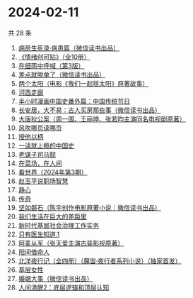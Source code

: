 # 2024-02-11

共 28 条

<!-- BEGIN WEREAD -->
<!-- 最后更新时间 2024-02-11 07:04:47 +0800 -->
1. [病房生死录·病患篇（微信读书出品）](https://weread.qq.com/web/bookDetail/23732ef0813ab8810g0134f0)
1. [《情绪创可贴》（全10册）](https://weread.qq.com/web/bookDetail/957327b0813ab7027g010fa0)
1. [在细雨中呼喊（第3版）](https://weread.qq.com/web/bookDetail/801324d05cbba380129b0a1)
1. [差点就脱单了（微信读书出品）](https://weread.qq.com/web/bookDetail/da332870813ab8849g01358c)
1. [两个太阳（电影《我们一起摇太阳》原著故事）](https://weread.qq.com/web/bookDetail/2bb32670813ab881bg014410)
1. [河西走廊](https://weread.qq.com/web/bookDetail/de932a80813ab881eg014870)
1. [半小时漫画中国史番外篇：中国传统节日](https://weread.qq.com/web/bookDetail/b4132bb0719db176b41f10e)
1. [长安居，大不易：古人买房那些事（微信读书出品）](https://weread.qq.com/web/bookDetail/3e232bb0813ab882eg0178b9)
1. [大唐狄公案（周一围、王丽坤、张若昀主演同名电视剧原著）](https://weread.qq.com/web/bookDetail/1ac32f70813ab789bg014cf9)
1. [风吹哪页读哪页](https://weread.qq.com/web/bookDetail/e53328e0813ab84e1g016bd3)
1. [授他以柄](https://weread.qq.com/web/bookDetail/579323b0813ab7d6ag0128ad)
1. [一读就上瘾的中国史](https://weread.qq.com/web/bookDetail/8ac32ef0720f5b4c8ac9ad3)
1. [老谋子司马懿](https://weread.qq.com/web/bookDetail/32432960813ab7371g0164e6)
1. [在菜场，在人间](https://weread.qq.com/web/bookDetail/0cc327a0813ab8796g015cb0)
1. [看世界（2024年第3期）](https://weread.qq.com/web/bookDetail/a8832940813ab886dg012158)
1. [赵玉平说职场智慧](https://weread.qq.com/web/bookDetail/8d832280813ab72bbg017413)
1. [静心](https://weread.qq.com/web/bookDetail/57c321105cfa9357c349702)
1. [传奇](https://weread.qq.com/web/bookDetail/89532630813ab779fg011515)
1. [坚如磐石（陈宇创作电影原著小说｜微信读书出品）](https://weread.qq.com/web/bookDetail/b3432ab0813ab87e0g018931)
1. [我们生活在巨大的差距里](https://weread.qq.com/web/bookDetail/286329405b40f728668c477)
1. [新时代基层社会治理工作实务](https://weread.qq.com/web/bookDetail/bd732bb0813ab7cc3g018611)
1. [只有医生知道.1](https://weread.qq.com/web/bookDetail/e2432b40813ab7889g018653)
1. [阿麦从军（张天爱主演古装影视原著）](https://weread.qq.com/web/bookDetail/0ec32820813ab7bcdg010c85)
1. [阳间借命人](https://weread.qq.com/web/bookDetail/ade32200813ab80e6g012a21)
1. [北洋夜行记（全四册）（魔宙·夜行者系列小说）（独家首发）](https://weread.qq.com/web/bookDetail/84932250813ab878fg010735)
1. [基层女性](https://weread.qq.com/web/bookDetail/d3c3209072646383d3ce031)
1. [婚姻大事（微信读书出品）](https://weread.qq.com/web/bookDetail/d4f32b20813ab87fdg01979d)
1. [人间清醒2：底层逻辑和顶层认知](https://weread.qq.com/web/bookDetail/15532ad0813ab7eb2g01208e)
<!-- END WEREAD -->
